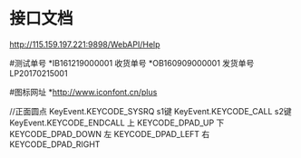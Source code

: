 # 接口文档
http://115.159.197.221:9898/WebAPI/Help



#测试单号
*IB161219000001 收货单号
*OB160909000001 发货单号
LP20170215001

#图标网址
*http://www.iconfont.cn/plus


//正面圆点 KeyEvent.KEYCODE_SYSRQ
s1键   KeyEvent.KEYCODE_CALL
s2键   KeyEvent.KEYCODE_ENDCALL
上    KEYCODE_DPAD_UP
下   KEYCODE_DPAD_DOWN
左    KEYCODE_DPAD_LEFT
右  KEYCODE_DPAD_RIGHT


